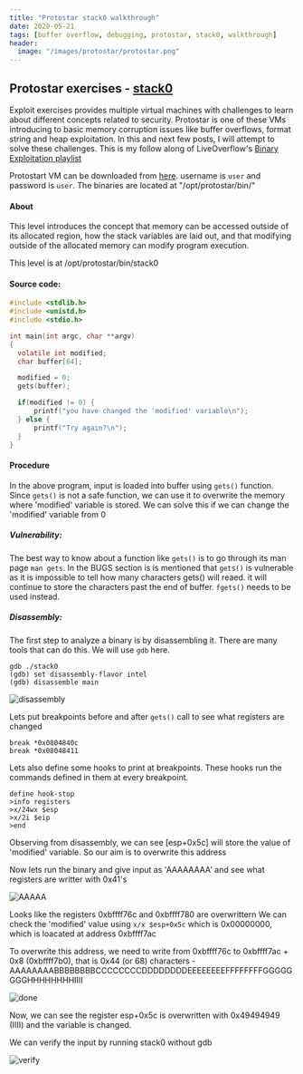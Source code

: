 ```yaml
---
title: "Protostar stack0 walkthrough"
date: 2020-05-21
tags: [buffer overflow, debugging, protostar, stack0, walkthrough]
header:
  image: "/images/protostar/protostar.png"
---
```


## Protostar exercises - [stack0](https://exploit-exercises.lains.space/protostar/stack0/)

Exploit exercises provides multiple virtual machines with challenges to learn about different concepts related to security. Protostar is one of these VMs introducing to basic memory corruption issues like buffer overflows, format string and heap exploitation. In this and next few posts, I will attempt to solve these challenges. This is my follow along of LiveOverflow's [Binary Exploitation playlist](https://www.youtube.com/playlist?list=PLhixgUqwRTjxglIswKp9mpkfPNfHkzyeN)

Protostart VM can be downloaded from [here](https://exploit-exercises.lains.space/protostar/). username is `user` and password is `user`. The binaries are located at "/opt/protostar/bin/"

#### About
This level introduces the concept that memory can be accessed outside of its allocated region, how the stack variables are laid out, and that modifying outside of the allocated memory can modify program execution.

This level is at /opt/protostar/bin/stack0

#### Source code:
```c
#include <stdlib.h>
#include <unistd.h>
#include <stdio.h>

int main(int argc, char **argv)
{
  volatile int modified;
  char buffer[64];

  modified = 0;
  gets(buffer);

  if(modified != 0) {
      printf("you have changed the 'modified' variable\n");
  } else {
      printf("Try again?\n");
  }
}
```

#### Procedure

In the above program, input is loaded into buffer using `gets()` function. Since `gets()` is not a safe function, we can use it to overwrite the memory where 'modified' variable is stored.
We can solve this if we can change the 'modified' variable from 0

##### Vulnerability:

The best way to know about a function like `gets()` is to go through its man page `man gets`. In the BUGS section is is mentioned that `gets()` is vulnerable as it is impossible to tell how many characters gets() will reaed. it will continue to store the characters past the end of buffer.
`fgets()` needs to be used instead.

##### Disassembly:

The first step to analyze a binary is by disassembling it. There are many tools that can do this. We will use `gdb` here. 

```
gdb ./stack0
(gdb) set disassembly-flavor intel
(gdb) disassemble main
```

![disassembly]({{site.url}}{{site.baseurl}}/images/protostar/stack0/disassembly.png)

Lets put breakpoints before and after `gets()` call to see what registers are changed

```
break *0x0804840c
break *0x08048411
```

Lets also define some hooks to print at breakpoints. These hooks run the commands defined in them at every breakpoint.

```
define hook-stop
>info registers
>x/24wx $esp
>x/2i $eip
>end
```

Observing from disassembly, we can see [esp+0x5c] will store the value of 'modified' variable. So our aim is to overwrite this address

Now lets run the binary and give input as 'AAAAAAAA' and see what registers are writter with 0x41's

![AAAAA]({{site.url}}{{site.baseurl}}/images/protostar/stack0/AAAAA.png)

Looks like the registers 0xbffff76c and 0xbffff780 are overwrittern
We can check the 'modified' value using `x/x $esp+0x5c` which is 0x00000000, which is loacated at address 0xbffff7ac

To overwrite this address, we need to write from 0xbffff76c to 0xbffff7ac + 0x8 (0xbffff7b0), that is 0x44 (or 68) characters - AAAAAAAABBBBBBBBCCCCCCCCDDDDDDDDEEEEEEEEFFFFFFFFGGGGGGGGHHHHHHHHIIII

![done]({{site.url}}{{site.baseurl}}/images/protostar/stack0/done.png)

Now, we can see the register esp+0x5c is overwritten with 0x49494949 (IIII) and the variable is changed.

We can verify the input by running stack0 without gdb

![verify]({{site.url}}{{site.baseurl}}/images/protostar/stack0/verify.png)
